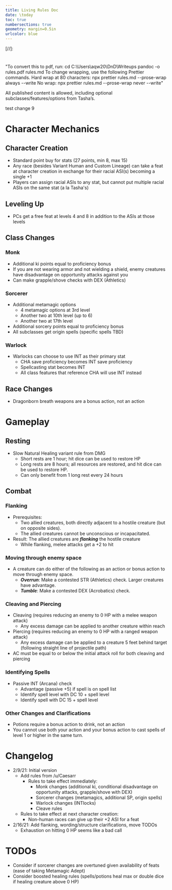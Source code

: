 ```yaml
---
title: Living Rules Doc
date: \today
toc: true
numbersections: true
geometry: margin=0.5in
urlcolor: blue
---
```


[//]:
  #
  "To convert this to pdf, run:
cd C:\\Users\aqw20\DnD\Writeups
pandoc -o rules.pdf rules.md
To change wrapping, use the following Prettier commands.
Hard wrap at 80 characters: npx prettier rules.md --prose-wrap always --write
No wrap: npx prettier rules.md --prose-wrap never --write"

All published content is allowed, including optional subclasses/features/options
from Tasha’s.

test change 9

# Character Mechanics

## Character Creation

- Standard point buy for stats (27 points, min 8, max 15)
- Any race (besides Variant Human and Custom Lineage) can take a feat at
  character creation in exchange for their racial ASI(s) becoming a single +1
- Players can assign racial ASIs to any stat, but cannot put multiple racial
  ASIs on the same stat (a la Tasha's)

## Leveling Up

- PCs get a free feat at levels 4 and 8 in addition to the ASIs at those levels

## Class Changes

### Monk

- Additional ki points equal to proficiency bonus
- If you are not wearing armor and not wielding a shield, enemy creatures have
  disadvantage on opportunity attacks against you
- Can make grapple/shove checks with DEX (Athletics)

### Sorcerer

- Additional metamagic options
  - 4 metamagic options at 3rd level
  - Another two at 10th level (up to 6)
  - Another two at 17th level
- Additional sorcery points equal to proficiency bonus
- All subclasses get origin spells (specific spells TBD)

### Warlock

- Warlocks can choose to use INT as their primary stat
  - CHA save proficiency becomes INT save proficiency
  - Spellcasting stat becomes INT
  - All class features that reference CHA will use INT instead

## Race Changes

- Dragonborn breath weapons are a bonus action, not an action

# Gameplay

## Resting

- Slow Natural Healing variant rule from DMG
  - Short rests are 1 hour; hit dice can be used to restore HP
  - Long rests are 8 hours; all resources are restored, and hit dice can be used
    to restore HP.
  - Can only benefit from 1 long rest every 24 hours

## Combat

### Flanking

- Prerequisites:
  - Two allied creatures, both directly adjacent to a hostile creature (but on
    opposite sides).
  - The allied creatures cannot be unconscious or incapacitated.
- Result: The allied creatures are **_flanking_** the hostile creature
  - While flanking, melee attacks get a +2 to hit

### Moving through enemy space

- A creature can do either of the following as an action or bonus action to move
  through enemy space.
  - _**Overrun**_: Make a contested STR (Athletics) check. Larger creatures have
    advantage.
  - _**Tumble**_: Make a contested DEX (Acrobatics) check.

### Cleaving and Piercing

- Cleaving (requires reducing an enemy to 0 HP with a melee weapon attack)
  - Any excess damage can be applied to another creature within reach
- Piercing (requires reducing an enemy to 0 HP with a ranged weapon attack)
  - Any excess damage can be applied to a creature 5 feet behind target
    (following straight line of projectile path)
- AC must be equal to or below the initial attack roll for both cleaving and
  piercing

### Identifying Spells

- Passive INT (Arcana) check
  - Advantage (passive +5) if spell is on spell list
  - Identify spell level with DC 10 + spell level
  - Identify spell with DC 15 + spell level

### Other Changes and Clarifications

- Potions require a bonus action to drink, not an action
- You cannot use both your action and your bonus action to cast spells of level
  1 or higher in the same turn.

# Changelog

- 2/9/21: Initial version
  - Add rules from /u/Caesarr
    - Rules to take effect immediately:
      - Monk changes (additional ki, conditional disadvantage on opportunity
        attacks, grapple/shove with DEX)
      - Sorcerer changes (metamagics, additional SP, origin spells)
      - Warlock changes (INTlocks)
      - Cleave rules
  - Rules to take effect at next character creation:
    - Non-human races can give up their +2 ASI for a feat
- 2/16/21: Add flanking, wording/structure clarifications, move TODOs
  - Exhaustion on hitting 0 HP seems like a bad call

# TODOs

- Consider if sorcerer changes are overtuned given availability of feats (ease
  of taking Metamagic Adept)
- Consider boosted healing rules (spells/potions heal max or double dice if
  healing creature above 0 HP)
